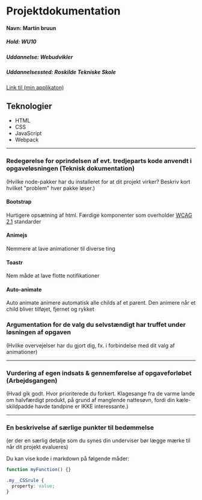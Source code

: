 # Projektdokumentation

#### Navn: Martin bruun

##### Hold: WU10

##### Uddannelse: Webudvikler

##### Uddannelsessted: Roskilde Tekniske Skole

[Link til (min applikaton)](http://nogether.netlify.com/)

## Teknologier

- HTML
- CSS
- JavaScript
- Webpack

---

### Redegørelse for oprindelsen af evt. tredjeparts kode anvendt i opgaveløsningen (Teknisk dokumentation)

(Hvilke node-pakker har du installeret for at dit projekt virker? Beskriv kort hvilket "problem" hver pakke løser.)

#### Bootstrap

Hurtigere opsætning af html. Færdige komponenter som overholder [WCAG 2.1](https://www.w3.org/TR/WCAG/) standarder

#### Animejs

Nemmere at lave animationer til diverse ting

#### Toastr

Nem måde at lave flotte notifikationer

#### Auto-animate

Auto animate animere automatisk alle childs af et parent. Den animere når et child bliver tilføjet, fjernet og rykket

### Argumentation for de valg du selvstændigt har truffet under løsningen af opgaven

(Hvilke overvejelser har du gjort dig, fx. i forbindelse med dit valg af animationer)

---

### Vurdering af egen indsats & gennemførelse af opgaveforløbet (Arbejdsgangen)

(Hvad gik godt. Hvor prioriterede du forkert. Klagesange fra de varme lande om halvfærdigt produkt, på grund af manglende nattesøvn, fordi din kæle-skildpadde havde tandpine er IKKE interessante.)

---

### En beskrivelse af særlige punkter til bedømmelse

(er der en særlig detalje som du synes din underviser bør lægge mærke til når dit projekt evalueres)

Du kan vise kode i markdown på følgende måder:

```js
function myFunction() {}
```

```css
.my__CSSrule {
  property: value;
}
```
